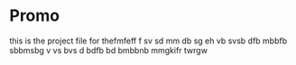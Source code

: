 # Promo
this is the project file for thefmfeff f sv sd
mm db sg eh
  vb svsb dfb 
  mbbfb sbbmsbg    v vs bvs 
d bdfb bd bmbbnb mmgkifr twrgw 
